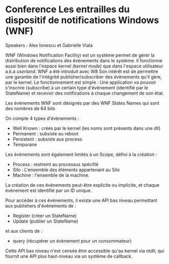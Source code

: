 # Conference Les entrailles du dispositif de notifications Windows (WNF)

Speakers : Alex Ionescu et Gabrielle Viala

WNF (Windows Notification Facility) est un système permet de gérer la distribution de notifications des évènements dans le système. Il fonctionne aussi bien dans l'espace kernel *(kernel mode)* que dans l'espace utilisateur a.k.a *userland*. WNF a été introduit avec W8
Son intérêt est de permettre une garantie de l'intégrité publisher/subscriber des évènements qu'il gère, par le kernel.
Le fonctionnement est simple : 
Une application va pouvoir s'inscrire (subscribe) à un certain type d'évènement (identifié par le StateName) et recevoir des notifications à chaque changement de son état.

Les évènements WNF sont désignés par des WNF States Names qui sont des nombres de 64 bits

On compte 4 types d'évènements :
- Well Known : créés par le kernel (les noms sont présents dans une dll)
- Permanent : subsiste au reboot
- Persistent : subsiste aux process
- Temporaire

Les évènements sont également limités à un Scope, défini à la création : 
- Process : restreint au processus spécifié
- Silo : L'ensemble des éléments appartenant au Silo
- Machine : l'ensemble de la machine.

La création de ces évènements peut-être explicite ou implicite, et chaque évènement est identifié par un ID unique.

Pour accéder à ces évènements, il existe une API bas niveau permettant aux publishers d'évènements de : 
- Register (créer un StateName)
- Update (publier un StateName)

et aux clients de :
- query (récupérer un évènement pour un consommateur)

Cette API bas niveau n'est censée être accessible qu'au kernel via ntdll, qui fournit une API plus haut-niveau via un système de callback.
